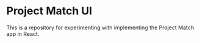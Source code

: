 # Project Match UI

This is a repository for experimenting with implementing the Project Match app in React.
